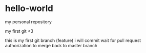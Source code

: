 # hello-world
my personal repository

my first git <3

this is my first git branch (feature)
i will commit
wait for pull request authorization to merge back to master branch
